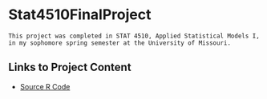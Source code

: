 # Stat4510FinalProject
```
This project was completed in STAT 4510, Applied Statistical Models I,
in my sophomore spring semester at the University of Missouri. 
```
## Links to Project Content
* [Source R Code](main/Project.md)
